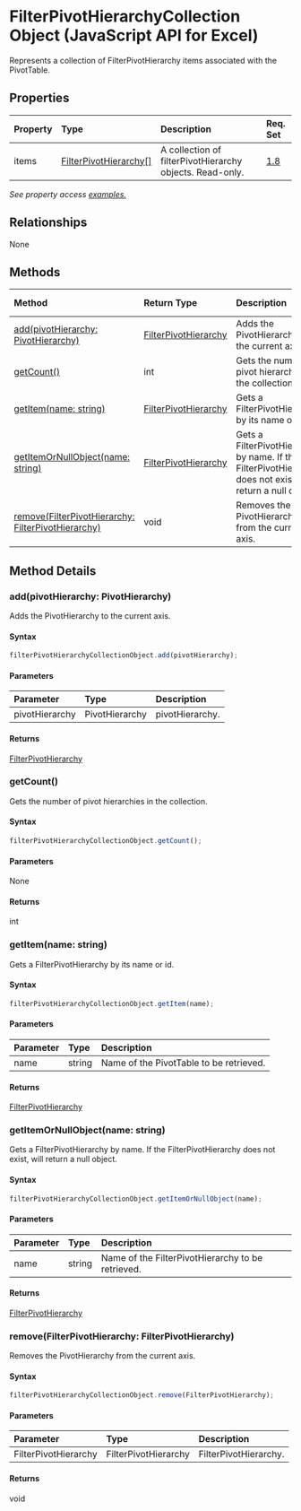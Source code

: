 # FilterPivotHierarchyCollection Object (JavaScript API for Excel)

Represents a collection of FilterPivotHierarchy items associated with the PivotTable.

## Properties

| Property	   | Type	|Description| Req. Set|
|:---------------|:--------|:----------|:----|
|items|[FilterPivotHierarchy[]](filterpivothierarchy.md)|A collection of filterPivotHierarchy objects. Read-only.|[1.8](../requirement-sets/excel-api-requirement-sets.md)|

_See property access [examples.](#property-access-examples)_

## Relationships
None


## Methods

| Method		   | Return Type	|Description| Req. Set|
|:---------------|:--------|:----------|:----|
|[add(pivotHierarchy: PivotHierarchy)](#addpivothierarchy-pivothierarchy)|[FilterPivotHierarchy](filterpivothierarchy.md)|Adds the PivotHierarchy to the current axis.|[1.8](../requirement-sets/excel-api-requirement-sets.md)|
|[getCount()](#getcount)|int|Gets the number of pivot hierarchies in the collection.|[1.8](../requirement-sets/excel-api-requirement-sets.md)|
|[getItem(name: string)](#getitemname-string)|[FilterPivotHierarchy](filterpivothierarchy.md)|Gets a FilterPivotHierarchy by its name or id.|[1.8](../requirement-sets/excel-api-requirement-sets.md)|
|[getItemOrNullObject(name: string)](#getitemornullobjectname-string)|[FilterPivotHierarchy](filterpivothierarchy.md)|Gets a FilterPivotHierarchy by name. If the FilterPivotHierarchy does not exist, will return a null object.|[1.8](../requirement-sets/excel-api-requirement-sets.md)|
|[remove(FilterPivotHierarchy: FilterPivotHierarchy)](#removefilterpivothierarchy-filterpivothierarchy)|void|Removes the PivotHierarchy from the current axis.|[1.8](../requirement-sets/excel-api-requirement-sets.md)|

## Method Details


### add(pivotHierarchy: PivotHierarchy)
Adds the PivotHierarchy to the current axis.

#### Syntax
```js
filterPivotHierarchyCollectionObject.add(pivotHierarchy);
```

#### Parameters
| Parameter	   | Type	|Description|
|:---------------|:--------|:----------|
|pivotHierarchy|PivotHierarchy|pivotHierarchy.|

#### Returns
[FilterPivotHierarchy](filterpivothierarchy.md)

### getCount()
Gets the number of pivot hierarchies in the collection.

#### Syntax
```js
filterPivotHierarchyCollectionObject.getCount();
```

#### Parameters
None

#### Returns
int

### getItem(name: string)
Gets a FilterPivotHierarchy by its name or id.

#### Syntax
```js
filterPivotHierarchyCollectionObject.getItem(name);
```

#### Parameters
| Parameter	   | Type	|Description|
|:---------------|:--------|:----------|
|name|string|Name of the PivotTable to be retrieved.|

#### Returns
[FilterPivotHierarchy](filterpivothierarchy.md)

### getItemOrNullObject(name: string)
Gets a FilterPivotHierarchy by name. If the FilterPivotHierarchy does not exist, will return a null object.

#### Syntax
```js
filterPivotHierarchyCollectionObject.getItemOrNullObject(name);
```

#### Parameters
| Parameter	   | Type	|Description|
|:---------------|:--------|:----------|
|name|string|Name of the FilterPivotHierarchy to be retrieved.|

#### Returns
[FilterPivotHierarchy](filterpivothierarchy.md)

### remove(FilterPivotHierarchy: FilterPivotHierarchy)
Removes the PivotHierarchy from the current axis.

#### Syntax
```js
filterPivotHierarchyCollectionObject.remove(FilterPivotHierarchy);
```

#### Parameters
| Parameter	   | Type	|Description|
|:---------------|:--------|:----------|
|FilterPivotHierarchy|FilterPivotHierarchy|FilterPivotHierarchy.|

#### Returns
void
